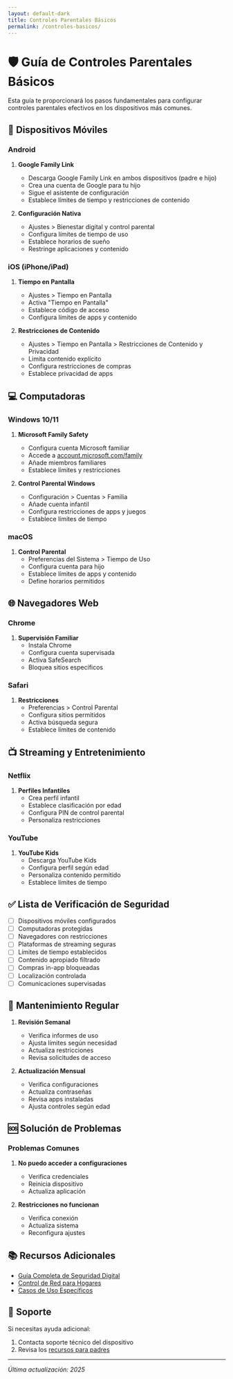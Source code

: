 ```yaml
---
layout: default-dark
title: Controles Parentales Básicos
permalink: /controles-basicos/
---
```


# 🛡️ Guía de Controles Parentales Básicos

Esta guía te proporcionará los pasos fundamentales para configurar controles parentales efectivos en los dispositivos más comunes.

## 📱 Dispositivos Móviles

### Android

1. **Google Family Link**
   - Descarga Google Family Link en ambos dispositivos (padre e hijo)
   - Crea una cuenta de Google para tu hijo
   - Sigue el asistente de configuración
   - Establece límites de tiempo y restricciones de contenido

2. **Configuración Nativa**
   - Ajustes > Bienestar digital y control parental
   - Configura límites de tiempo de uso
   - Establece horarios de sueño
   - Restringe aplicaciones y contenido

### iOS (iPhone/iPad)

1. **Tiempo en Pantalla**
   - Ajustes > Tiempo en Pantalla
   - Activa "Tiempo en Pantalla"
   - Establece código de acceso
   - Configura límites de apps y contenido

2. **Restricciones de Contenido**
   - Ajustes > Tiempo en Pantalla > Restricciones de Contenido y Privacidad
   - Limita contenido explícito
   - Configura restricciones de compras
   - Establece privacidad de apps

## 💻 Computadoras

### Windows 10/11

1. **Microsoft Family Safety**
   - Configura cuenta Microsoft familiar
   - Accede a [account.microsoft.com/family](https://account.microsoft.com/family)
   - Añade miembros familiares
   - Establece límites y restricciones

2. **Control Parental Windows**
   - Configuración > Cuentas > Familia
   - Añade cuenta infantil
   - Configura restricciones de apps y juegos
   - Establece límites de tiempo

### macOS

1. **Control Parental**
   - Preferencias del Sistema > Tiempo de Uso
   - Configura cuenta para hijo
   - Establece límites de apps y contenido
   - Define horarios permitidos

## 🌐 Navegadores Web

### Chrome

1. **Supervisión Familiar**
   - Instala Chrome
   - Configura cuenta supervisada
   - Activa SafeSearch
   - Bloquea sitios específicos

### Safari

1. **Restricciones**
   - Preferencias > Control Parental
   - Configura sitios permitidos
   - Activa búsqueda segura
   - Establece límites de contenido

## 📺 Streaming y Entretenimiento

### Netflix

1. **Perfiles Infantiles**
   - Crea perfil infantil
   - Establece clasificación por edad
   - Configura PIN de control parental
   - Personaliza restricciones

### YouTube

1. **YouTube Kids**
   - Descarga YouTube Kids
   - Configura perfil según edad
   - Personaliza contenido permitido
   - Establece límites de tiempo

## ✅ Lista de Verificación de Seguridad

- [ ] Dispositivos móviles configurados
- [ ] Computadoras protegidas
- [ ] Navegadores con restricciones
- [ ] Plataformas de streaming seguras
- [ ] Límites de tiempo establecidos
- [ ] Contenido apropiado filtrado
- [ ] Compras in-app bloqueadas
- [ ] Localización controlada
- [ ] Comunicaciones supervisadas

## 🔄 Mantenimiento Regular

1. **Revisión Semanal**
   - Verifica informes de uso
   - Ajusta límites según necesidad
   - Actualiza restricciones
   - Revisa solicitudes de acceso

2. **Actualización Mensual**
   - Verifica configuraciones
   - Actualiza contraseñas
   - Revisa apps instaladas
   - Ajusta controles según edad

## 🆘 Solución de Problemas

### Problemas Comunes

1. **No puedo acceder a configuraciones**
   - Verifica credenciales
   - Reinicia dispositivo
   - Actualiza aplicación

2. **Restricciones no funcionan**
   - Verifica conexión
   - Actualiza sistema
   - Reconfigura ajustes

## 📚 Recursos Adicionales

- [Guía Completa de Seguridad Digital](/GuiaParaPadres/)
- [Control de Red para Hogares](/GuiaParaPadres/control-red-hogares/)
- [Casos de Uso Específicos](/GuiaParaPadres/casos-uso-especificos/)

## 🤝 Soporte

Si necesitas ayuda adicional:
1. Contacta soporte técnico del dispositivo
2. Revisa los [recursos para padres](/GuiaParaPadres/recursos-padres/)

---

*Última actualización: 2025*